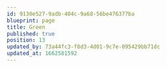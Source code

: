 ```yaml
---
id: 9130e527-9adb-404c-9a68-56be476377ba
blueprint: page
title: Green
published: true
position: 13
updated_by: 73a44fc3-f8d3-4d01-9c7e-095429bb71dc
updated_at: 1662581592
---
```

